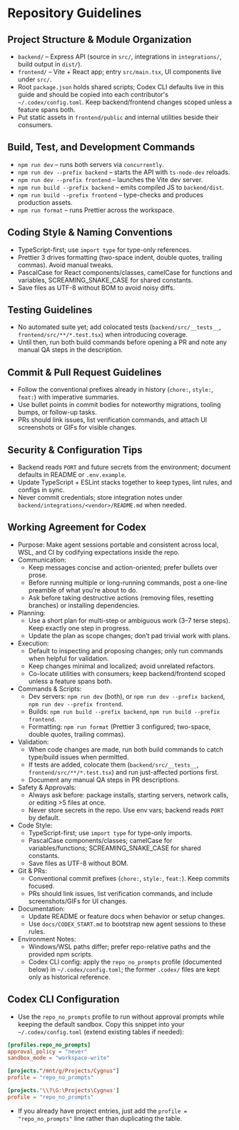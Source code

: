 # Repository Guidelines

## Project Structure & Module Organization

- `backend/` – Express API (source in `src/`, integrations in `integrations/`, build output in `dist/`).
- `frontend/` – Vite + React app; entry `src/main.tsx`, UI components live under `src/`.
- Root `package.json` holds shared scripts; Codex CLI defaults live in this guide and should be copied into each contributor's `~/.codex/config.toml`. Keep backend/frontend changes scoped unless a feature spans both.
- Put static assets in `frontend/public` and internal utilities beside their consumers.

## Build, Test, and Development Commands

- `npm run dev` – runs both servers via `concurrently`.
- `npm run dev --prefix backend` – starts the API with `ts-node-dev` reloads.
- `npm run dev --prefix frontend` – launches the Vite dev server.
- `npm run build --prefix backend` – emits compiled JS to `backend/dist`.
- `npm run build --prefix frontend` – type-checks and produces production assets.
- `npm run format` – runs Prettier across the workspace.

## Coding Style & Naming Conventions

- TypeScript-first; use `import type` for type-only references.
- Prettier 3 drives formatting (two-space indent, double quotes, trailing commas). Avoid manual tweaks.
- PascalCase for React components/classes, camelCase for functions and variables, SCREAMING_SNAKE_CASE for shared constants.
- Save files as UTF-8 without BOM to avoid noisy diffs.

## Testing Guidelines

- No automated suite yet; add colocated tests (`backend/src/__tests__`, `frontend/src/**/*.test.tsx`) when introducing coverage.
- Until then, run both build commands before opening a PR and note any manual QA steps in the description.

## Commit & Pull Request Guidelines

- Follow the conventional prefixes already in history (`chore:`, `style:`, `feat:`) with imperative summaries.
- Use bullet points in commit bodies for noteworthy migrations, tooling bumps, or follow-up tasks.
- PRs should link issues, list verification commands, and attach UI screenshots or GIFs for visible changes.

## Security & Configuration Tips

- Backend reads `PORT` and future secrets from the environment; document defaults in README or `.env.example`.
- Update TypeScript + ESLint stacks together to keep types, lint rules, and configs in sync.
- Never commit credentials; store integration notes under `backend/integrations/<vendor>/README.md` when needed.

## Working Agreement for Codex

- Purpose: Make agent sessions portable and consistent across local, WSL, and CI by codifying expectations inside the repo.
- Communication:
  - Keep messages concise and action-oriented; prefer bullets over prose.
  - Before running multiple or long-running commands, post a one-line preamble of what you’re about to do.
  - Ask before taking destructive actions (removing files, resetting branches) or installing dependencies.
- Planning:
  - Use a short plan for multi-step or ambiguous work (3–7 terse steps). Keep exactly one step in progress.
  - Update the plan as scope changes; don’t pad trivial work with plans.
- Execution:
  - Default to inspecting and proposing changes; only run commands when helpful for validation.
  - Keep changes minimal and localized; avoid unrelated refactors.
  - Co-locate utilities with consumers; keep backend/frontend scoped unless a feature spans both.
- Commands & Scripts:
  - Dev servers: `npm run dev` (both), or `npm run dev --prefix backend`, `npm run dev --prefix frontend`.
  - Builds: `npm run build --prefix backend`, `npm run build --prefix frontend`.
  - Formatting: `npm run format` (Prettier 3 configured; two-space, double quotes, trailing commas).
- Validation:
  - When code changes are made, run both build commands to catch type/build issues when permitted.
  - If tests are added, colocate them (`backend/src/__tests__`, `frontend/src/**/*.test.tsx`) and run just-affected portions first.
  - Document any manual QA steps in PR descriptions.
- Safety & Approvals:
  - Always ask before: package installs, starting servers, network calls, or editing >5 files at once.
  - Never store secrets in the repo. Use env vars; backend reads `PORT` by default.
- Code Style:
  - TypeScript-first; use `import type` for type-only imports.
  - PascalCase components/classes; camelCase for variables/functions; SCREAMING_SNAKE_CASE for shared constants.
  - Save files as UTF-8 without BOM.
- Git & PRs:
  - Conventional commit prefixes (`chore:`, `style:`, `feat:`). Keep commits focused.
  - PRs should link issues, list verification commands, and include screenshots/GIFs for UI changes.
- Documentation:
  - Update README or feature docs when behavior or setup changes.
  - Use `docs/CODEX_START.md` to bootstrap new agent sessions to these rules.
- Environment Notes:
  - Windows/WSL paths differ; prefer repo-relative paths and the provided npm scripts.
  - Codex CLI config: apply the `repo_no_prompts` profile (documented below) in `~/.codex/config.toml`; the former `.codex/` files are kept only as historical reference.

## Codex CLI Configuration

- Use the `repo_no_prompts` profile to run without approval prompts while keeping the default sandbox. Copy this snippet into your `~/.codex/config.toml` (extend existing tables if needed):

```toml
[profiles.repo_no_prompts]
approval_policy = "never"
sandbox_mode = "workspace-write"

[projects."/mnt/g/Projects/Cygnus"]
profile = "repo_no_prompts"

[projects.'\\?\G:\Projects\Cygnus']
profile = "repo_no_prompts"
```

- If you already have project entries, just add the `profile = "repo_no_prompts"` line rather than duplicating the table.
